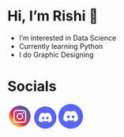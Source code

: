 # Hi, I’m Rishi 👋
- I’m interested in Data Science
- Currently learning Python
- I do Graphic Designing

# Socials
[<img src="https://github.com/rishizip/python-lectures/blob/d8620d9ea38eb41470a4768855146dada56cc350/instagram_logo_2.o-removebg-preview.png" width="50">](https://www.instagram.com/rishizip/)
[<img src="https://github.com/rishizip/python-lectures/blob/c890c2a7708023ead44d02c7798ba52dc121baa4/v2-removebg-preview.png" width="45">](https://discord.gg/achie)
[<img src="https://github.com/rishizip/python-lectures/blob/c890c2a7708023ead44d02c7798ba52dc121baa4/v2-removebg-preview.png" width="50">](https://www.linkedin.com/in/hrishikesh-sarma-63a26a330/)
